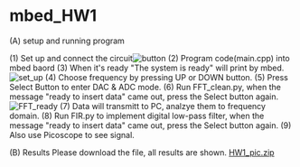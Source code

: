 # mbed_HW1

(A) setup and running program
  
  (1) Set up and connect the circuit![button](https://user-images.githubusercontent.com/88299822/157089280-014432b1-e0eb-4db0-9424-c8bc9caacede.jpg)
  (2) Program code(main.cpp) into mbed baord
  (3) When it's ready "The system is ready" will print by mbed.![set_up](https://user-images.githubusercontent.com/88299822/157089994-cd99d623-e343-48f4-9762-b2eac4ca83e8.JPG)
  (4) Choose frequency by pressing UP or DOWN button.
  (5) Press Select Button to enter DAC & ADC mode.
  (6) Run FFT_clean.py, when the message "ready to insert data" came out, press the Select button again.![FFT_ready](https://user-images.githubusercontent.com/88299822/157090062-3b3771f9-5729-4f80-98ff-d9b31a376ede.JPG)
  (7) Data will transmitt to PC, analzye them to frequency domain.
  (8) Run FIR.py to implement digital low-pass filter, when the message "ready to insert data" came out, press the Select button again.
  (9) Also use Picoscope to see signal.
  

(B) Results
  Please download the file, all results are shown.
  [HW1_pic.zip](https://github.com/kcgjimmy/mbed_HW1/files/8199796/HW1_pic.zip)

